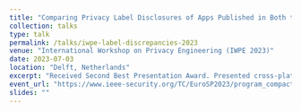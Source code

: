 ```yaml
---
title: "Comparing Privacy Label Disclosures of Apps Published in Both the App Store and Google Play Stores"
collection: talks
type: talk
permalink: /talks/iwpe-label-discrepancies-2023
venue: "International Workshop on Privacy Engineering (IWPE 2023)"
date: 2023-07-03
location: "Delft, Netherlands"
excerpt: "Received Second Best Presentation Award. Presented cross-platform analysis of privacy labels and the inconsistencies with real app behavior."
event_url: "https://www.ieee-security.org/TC/EuroSP2023/program_compact.html"
slides: ""
---
```

